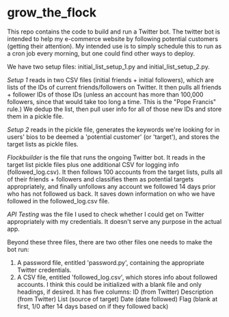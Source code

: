 # grow_the_flock

This repo contains the code to build and run a Twitter bot.
The twitter bot is intended to help my e-commerce website by following potential customers (getting their attention).
My intended use is to simply schedule this to run as a cron job every morning, but one could find other ways to deploy.

We have two setup files: initial_list_setup_1.py and initial_list_setup_2.py.

*Setup 1* reads in two CSV files (initial friends + initial followers), which are lists of the IDs of current friends/followers on Twitter.
It then pulls all friends + follower IDs of those IDs (unless an account has more than 100,000 followers, since that would take too long a time. This is the "Pope Francis" rule.)
We dedup the list, then pull user info for all of those new IDs and store them in a pickle file.

*Setup 2* reads in the pickle file, generates the keywords we're looking for in users' bios to be deemed a 'potential customer' (or 'target'), and stores the target lists as pickle files.

*Flockbuilder* is the file that runs the ongoing Twitter bot.
It reads in the target list pickle files plus one additional CSV for logging info (followed_log.csv).
It then follows 100 accounts from the target lists, pulls all of their friends + followers and classifies them as potential targets appropriately, and finally unfollows any account we followed 14 days prior who has not followed us back. It saves down information on who we have followed in the followed_log.csv file.

*API Testing* was the file I used to check whether I could get on Twitter appropriately with my credentials. It doesn't serve any purpose in the actual app.

Beyond these three files, there are two other files one needs to make the bot run:
1. A password file, entitled 'password.py', containing the appropriate Twitter credentials.
2. A CSV file, entitled 'followed_log.csv', which stores info about followed accounts. I think this could be initialized with a blank file and only headings, if desired.
   It has five columns: ID (from Twitter)
                        Description (from Twitter)
                        List (source of target)
                        Date (date followed)
                        Flag (blank at first, 1/0 after 14 days based on if they followed back)
